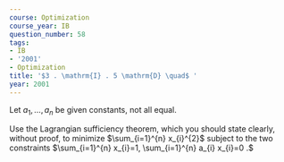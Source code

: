 ```yaml
---
course: Optimization
course_year: IB
question_number: 58
tags:
- IB
- '2001'
- Optimization
title: '$3 . \mathrm{I} . 5 \mathrm{D} \quad$ '
year: 2001
---
```



Let $a_{1}, \ldots, a_{n}$ be given constants, not all equal.

Use the Lagrangian sufficiency theorem, which you should state clearly, without proof, to minimize $\sum_{i=1}^{n} x_{i}^{2}$ subject to the two constraints $\sum_{i=1}^{n} x_{i}=1, \sum_{i=1}^{n} a_{i} x_{i}=0 .$